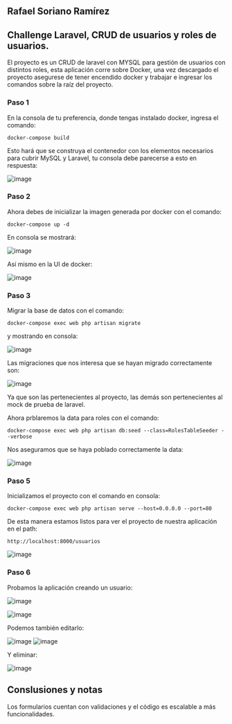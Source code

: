 ## Rafael Soriano Ramírez

## Challenge Laravel, CRUD de usuarios y roles de usuarios.

El proyecto es un CRUD de laravel con MYSQL para gestión de usuarios con distintos roles, esta aplicación corre sobre Docker, una vez descargado el proyecto asegurese de tener encendido docker y trabajar e ingresar los comandos sobre la raíz del proyecto. 

### Paso 1

En la consola de tu preferencia, donde tengas instalado docker, ingresa el comando:

```
docker-compose build       
```

Esto hará que se construya el contenedor con los elementos necesarios para cubrir MySQL y Laravel, tu consola debe parecerse a esto en respuesta:

![image](https://github.com/devsoriano/laravel-crud-usuarios/assets/22625671/05cd4665-e19f-42cc-bb61-4114e137149c)


### Paso 2

Ahora debes de inicializar la imagen generada por docker con el comando:

```
docker-compose up -d       
```
En consola se mostrará:

![image](https://github.com/devsoriano/laravel-crud-usuarios/assets/22625671/8f3cd377-1cb4-468b-926e-7fa9158d553d)

Así mismo en la UI de docker:

![image](https://github.com/devsoriano/laravel-crud-usuarios/assets/22625671/03bb9a32-f22d-464c-9cff-a7f25f9a79bd)


### Paso 3

Migrar la base de datos con el comando:

```
docker-compose exec web php artisan migrate     
```

y mostrando en consola: 

![image](https://github.com/devsoriano/laravel-crud-usuarios/assets/22625671/a19c8f53-3964-4c71-a79b-f2c0e77c5c48)

Las migraciones que nos interesa que se hayan migrado correctamente son:

![image](https://github.com/devsoriano/laravel-crud-usuarios/assets/22625671/524de713-2250-4c3f-b1ff-820fb1e06e7f)

Ya que son las pertenecientes al proyecto, las demás son pertenecientes al mock de prueba de laravel.


Ahora prblaremos la data para roles con el comando:

```
docker-compose exec web php artisan db:seed --class=RolesTableSeeder --verbose
```

Nos aseguramos que se haya poblado correctamente la data:

![image](https://github.com/devsoriano/laravel-crud-usuarios/assets/22625671/76f708ea-0207-4675-93ff-e33be3a60203)


### Paso 5

Inicializamos el proyecto con el comando en consola:

```
docker-compose exec web php artisan serve --host=0.0.0.0 --port=80
```

De esta manera estamos listos para ver el proyecto de nuestra aplicación en el path:

```
http://localhost:8000/usuarios
```

![image](https://github.com/devsoriano/laravel-crud-usuarios/assets/22625671/70de5353-b848-4b54-b73a-ee4d8a575dcf)

### Paso 6

Probamos la aplicación creando un usuario:

![image](https://github.com/devsoriano/laravel-crud-usuarios/assets/22625671/ec0cd404-4ef8-4350-853d-7c06f133fc4c)

![image](https://github.com/devsoriano/laravel-crud-usuarios/assets/22625671/c5916009-f0d4-4770-b964-7431d3449845)

Podemos también editarlo:

![image](https://github.com/devsoriano/laravel-crud-usuarios/assets/22625671/472fc6cb-6493-4b55-945d-7f35e2d62583)
![image](https://github.com/devsoriano/laravel-crud-usuarios/assets/22625671/4304435d-e837-426f-a286-bbee9af2db2a)

Y eliminar:

![image](https://github.com/devsoriano/laravel-crud-usuarios/assets/22625671/804a15ff-462d-4759-9ad3-bd79e370f0ef)


## Conslusiones y notas
Los formularios cuentan con validaciones y el código es escalable a más funcionalidades.










